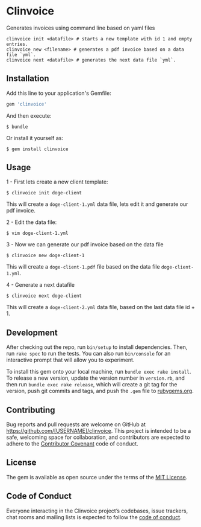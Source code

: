 # Clinvoice

Generates invoices using command line based on yaml files

```shell
clinvoice init <datafile> # starts a new template with id 1 and empty entries.
clinvoice new <filename> # generates a pdf invoice based on a data file `yml`.
clinvoice next <datafile> # generates the next data file `yml`.
```

## Installation

Add this line to your application's Gemfile:

```ruby
gem 'clinvoice'
```

And then execute:

    $ bundle

Or install it yourself as:

    $ gem install clinvoice

## Usage

1 - First lets create a new client template:

    $ clinvoice init doge-client

This will create a `doge-client-1.yml` data file, lets edit it and generate our pdf invoice.

2 - Edit the data file:

    $ vim doge-client-1.yml

3 - Now we can generate our pdf invoice based on the data file

    $ clinvoice new doge-client-1

This will create a `doge-client-1.pdf` file based on the data file `doge-client-1.yml`.

4 - Generate a next datafile

    $ clinvoice next doge-client

This will create a `doge-client-2.yml` data file, based on the last data file id + 1.

## Development

After checking out the repo, run `bin/setup` to install dependencies. Then, run `rake spec` to run the tests. You can also run `bin/console` for an interactive prompt that will allow you to experiment.

To install this gem onto your local machine, run `bundle exec rake install`. To release a new version, update the version number in `version.rb`, and then run `bundle exec rake release`, which will create a git tag for the version, push git commits and tags, and push the `.gem` file to [rubygems.org](https://rubygems.org).

## Contributing

Bug reports and pull requests are welcome on GitHub at https://github.com/[USERNAME]/clinvoice. This project is intended to be a safe, welcoming space for collaboration, and contributors are expected to adhere to the [Contributor Covenant](http://contributor-covenant.org) code of conduct.

## License

The gem is available as open source under the terms of the [MIT License](https://opensource.org/licenses/MIT).

## Code of Conduct

Everyone interacting in the Clinvoice project’s codebases, issue trackers, chat rooms and mailing lists is expected to follow the [code of conduct](https://github.com/[USERNAME]/clinvoice/blob/master/CODE_OF_CONDUCT.md).
